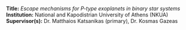 **Title:** *Escape mechanisms for P-type exoplanets in binary star systems*  
**Institution:** National and Kapodistrian University of Athens (NKUA)  
**Supervisor(s):** Dr. Matthaios Katsanikas (primary), Dr. Kosmas Gazeas 
